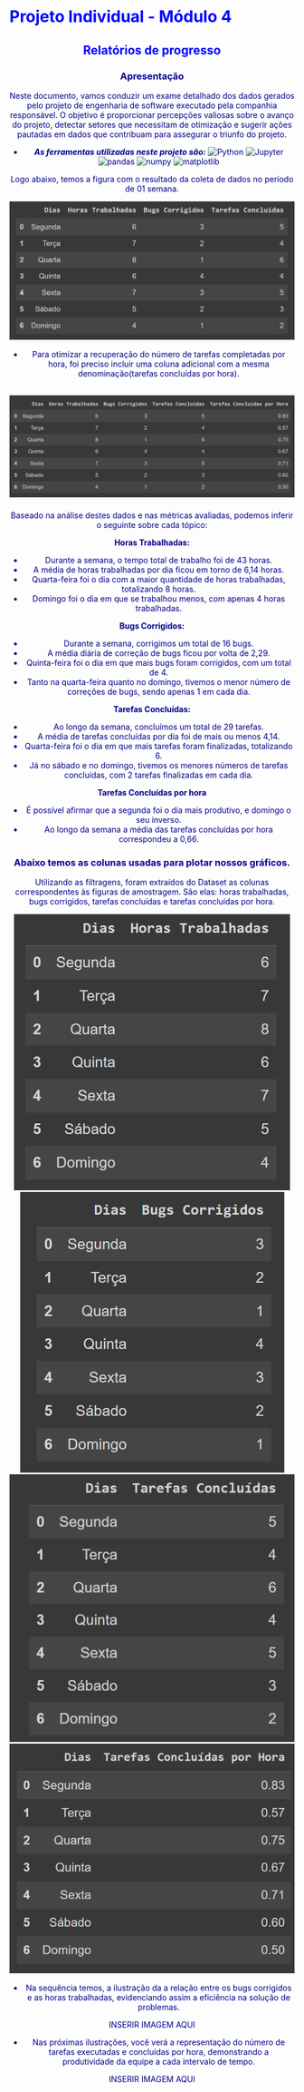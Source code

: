 # <font color = blue align = 'center'> **Projeto Individual - Módulo 4**
## <font color = blue align = 'center'> **Relatórios de progresso**

### <font color = darkblue > Apresentação

Neste documento, vamos conduzir um exame detalhado dos dados gerados pelo projeto de engenharia de software executado pela companhia responsável. O objetivo é proporcionar percepções valiosas sobre o avanço do projeto, detectar setores que necessitam de otimização e sugerir ações pautadas em dados que contribuam para assegurar o triunfo do projeto.

* ***As ferramentas utilizadas neste projeto são:***
![Python](https://img.shields.io/badge/Python-3776AB?style=for-the-badge&logo=python&logoColor=white) ![Jupyter](https://img.shields.io/badge/Jupyter-F37626?style=for-the-badge&logo=jupyter&logoColor=white) ![pandas](https://img.shields.io/badge/pandas-150458?style=for-the-badge&logo=pandas&logoColor=white) ![numpy](https://img.shields.io/badge/numpy-013243?style=for-the-badge&logo=numpy&logoColor=white) ![matplotlib](https://img.shields.io/badge/matplotlib-3776AB?style=for-the-badge&logo=matplotlib&logoColor=white)

Logo abaixo, temos a figura com o resultado da coleta de dados no período de 01 semana.

![tabela principal](https://raw.githubusercontent.com/JoseanBorges/Projeto_Individual_M4/main/Tabela%20principal.png)

* Para otimizar a recuperação do número de tarefas completadas por hora, foi preciso incluir uma coluna adicional com a mesma denominação(tarefas concluídas por hora).

![tarefas concluidas por hora](https://raw.githubusercontent.com/JoseanBorges/Projeto_Individual_M4/main/Engenharia%20de%20dados.png)
---
Baseado na análise destes dados e nas métricas avaliadas, podemos inferir o seguinte sobre cada tópico:

**Horas Trabalhadas:**

- Durante a semana, o tempo total de trabalho foi de 43 horas.
- A média de horas trabalhadas por dia ficou em torno de 6,14 horas.
- Quarta-feira foi o dia com a maior quantidade de horas trabalhadas, totalizando 8 horas.
- Domingo foi o dia em que se trabalhou menos, com apenas 4 horas trabalhadas.

**Bugs Corrigidos:**

- Durante a semana, corrigimos um total de 16 bugs.
- A média diária de correção de bugs ficou por volta de 2,29.
- Quinta-feira foi o dia em que mais bugs foram corrigidos, com um total de 4.
- Tanto na quarta-feira quanto no domingo, tivemos o menor número de correções de bugs, sendo apenas 1 em cada dia.

**Tarefas Concluídas:**

- Ao longo da semana, concluímos um total de 29 tarefas.
- A média de tarefas concluídas por dia foi de mais ou menos 4,14.
- Quarta-feira foi o dia em que mais tarefas foram finalizadas, totalizando 6.
- Já no sábado e no domingo, tivemos os menores números de tarefas concluídas, com 2 tarefas finalizadas em cada dia.  

**Tarefas Concluídas por hora**

- É possível afirmar que a segunda foi o dia mais produtivo, e domingo o seu inverso.
- Ao longo da semana a média das tarefas concluídas por hora correspondeu a 0,66.  

### Abaixo temos as colunas usadas para plotar nossos gráficos.  

Utilizando as filtragens, foram extraídos do Dataset as colunas correspondentes às figuras de amostragem. São elas: horas trabalhadas, bugs corrigidos, tarefas concluídas e tarefas concluídas por hora.

![horas trabalhadas](https://raw.githubusercontent.com/JoseanBorges/Projeto_Individual_M4/main/1%20horas%20trabalhadas.png)![bugs corrigidos](https://raw.githubusercontent.com/JoseanBorges/Projeto_Individual_M4/main/2%20Bugs%20Corrigidos.png)![tarefas concluidas](https://raw.githubusercontent.com/JoseanBorges/Projeto_Individual_M4/main/3%20Tarefas%20concluidas.png)![tarefas concluidas por hora](https://raw.githubusercontent.com/JoseanBorges/Projeto_Individual_M4/main/4%20Tarefas%20concluidas%20por%20hora.png)

* Na sequência temos, a ilustração da a relação entre os bugs corrigidos e as horas trabalhadas, evidenciando assim a eficiência na solução de problemas.

INSERIR IMAGEM AQUI

* Nas próximas ilustrações, você verá a representação do número de tarefas executadas e concluídas por hora, demonstrando a produtividade da equipe a cada intervalo de tempo.

INSERIR IMAGEM AQUI
